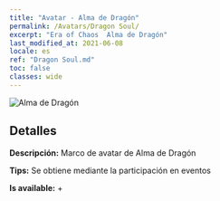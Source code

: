 ```yaml
---
title: "Avatar - Alma de Dragón"
permalink: /Avatars/Dragon Soul/
excerpt: "Era of Chaos  Alma de Dragón"
last_modified_at: 2021-06-08
locale: es
ref: "Dragon Soul.md"
toc: false
classes: wide
---
```

 ![Alma de Dragón](/images/a/avatarFrame_52.png)

## Detalles

 **Descripción:** Marco de avatar de Alma de Dragón 

 **Tips:** Se obtiene mediante la participación en eventos 

 **Is available:**  + 

